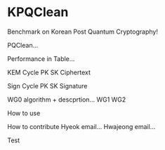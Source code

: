 # KPQClean
Benchmark on Korean Post Quantum Cryptography!

PQClean...

Performance in Table...

KEM
Cycle
PK
SK
Ciphertext

Sign
Cycle
PK
SK
Signature

WG0 algorithm + descprtion...
WG1
WG2

How to use

How to contribute
Hyeok email... Hwajeong email...

Test
